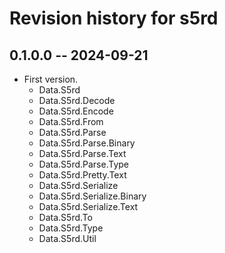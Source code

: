 # Revision history for s5rd

## 0.1.0.0 -- 2024-09-21

* First version.
  - Data.S5rd
  - Data.S5rd.Decode
  - Data.S5rd.Encode
  - Data.S5rd.From
  - Data.S5rd.Parse
  - Data.S5rd.Parse.Binary
  - Data.S5rd.Parse.Text
  - Data.S5rd.Parse.Type
  - Data.S5rd.Pretty.Text
  - Data.S5rd.Serialize
  - Data.S5rd.Serialize.Binary
  - Data.S5rd.Serialize.Text
  - Data.S5rd.To
  - Data.S5rd.Type
  - Data.S5rd.Util
